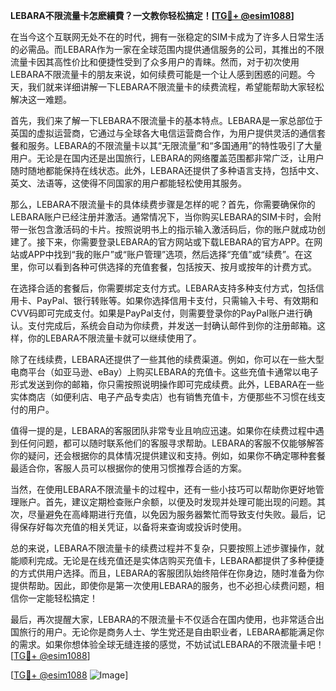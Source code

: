 **LEBARA不限流量卡怎麽續費？一文教你轻松搞定！[[TG💪+ @esim1088](https://t.me/s/esim1088)]**

在当今这个互联网无处不在的时代，拥有一张稳定的SIM卡成为了许多人日常生活的必需品。而LEBARA作为一家在全球范围内提供通信服务的公司，其推出的不限流量卡因其高性价比和便捷性受到了众多用户的青睐。然而，对于初次使用LEBARA不限流量卡的朋友来说，如何续费可能是一个让人感到困惑的问题。今天，我们就来详细讲解一下LEBARA不限流量卡的续费流程，希望能帮助大家轻松解决这一难题。

首先，我们来了解一下LEBARA不限流量卡的基本特点。LEBARA是一家总部位于英国的虚拟运营商，它通过与全球各大电信运营商合作，为用户提供灵活的通信套餐和服务。LEBARA的不限流量卡以其“无限流量”和“多国通用”的特性吸引了大量用户。无论是在国内还是出国旅行，LEBARA的网络覆盖范围都非常广泛，让用户随时随地都能保持在线状态。此外，LEBARA还提供了多种语言支持，包括中文、英文、法语等，这使得不同国家的用户都能轻松使用其服务。

那么，LEBARA不限流量卡的具体续费步骤是怎样的呢？首先，你需要确保你的LEBARA账户已经注册并激活。通常情况下，当你购买LEBARA的SIM卡时，会附带一张包含激活码的卡片。按照说明书上的指示输入激活码后，你的账户就成功创建了。接下来，你需要登录LEBARA的官方网站或下载LEBARA的官方APP。在网站或APP中找到“我的账户”或“账户管理”选项，然后选择“充值”或“续费”。在这里，你可以看到各种可供选择的充值套餐，包括按天、按月或按年的计费方式。

在选择合适的套餐后，你需要绑定支付方式。LEBARA支持多种支付方式，包括信用卡、PayPal、银行转账等。如果你选择信用卡支付，只需输入卡号、有效期和CVV码即可完成支付。如果是PayPal支付，则需要登录你的PayPal账户进行确认。支付完成后，系统会自动为你续费，并发送一封确认邮件到你的注册邮箱。这样，你的LEBARA不限流量卡就可以继续使用了。

除了在线续费，LEBARA还提供了一些其他的续费渠道。例如，你可以在一些大型电商平台（如亚马逊、eBay）上购买LEBARA的充值卡。这些充值卡通常以电子形式发送到你的邮箱，你只需按照说明操作即可完成续费。此外，LEBARA在一些实体商店（如便利店、电子产品专卖店）也有销售充值卡，方便那些不习惯在线支付的用户。

值得一提的是，LEBARA的客服团队非常专业且响应迅速。如果你在续费过程中遇到任何问题，都可以随时联系他们的客服寻求帮助。LEBARA的客服不仅能够解答你的疑问，还会根据你的具体情况提供建议和支持。例如，如果你不确定哪种套餐最适合你，客服人员可以根据你的使用习惯推荐合适的方案。

当然，在使用LEBARA不限流量卡的过程中，还有一些小技巧可以帮助你更好地管理账户。首先，建议定期检查账户余额，以便及时发现并处理可能出现的问题。其次，尽量避免在高峰期进行充值，以免因为服务器繁忙而导致支付失败。最后，记得保存好每次充值的相关凭证，以备将来查询或投诉时使用。

总的来说，LEBARA不限流量卡的续费过程并不复杂，只要按照上述步骤操作，就能顺利完成。无论是在线充值还是实体店购买充值卡，LEBARA都提供了多种便捷的方式供用户选择。而且，LEBARA的客服团队始终陪伴在你身边，随时准备为你提供帮助。因此，即使你是第一次使用LEBARA的服务，也不必担心续费问题，相信你一定能轻松搞定！

最后，再次提醒大家，LEBARA的不限流量卡不仅适合在国内使用，也非常适合出国旅行的用户。无论你是商务人士、学生党还是自由职业者，LEBARA都能满足你的需求。如果你想体验全球无缝连接的感觉，不妨试试LEBARA的不限流量卡吧！[[TG💪+ @esim1088](https://t.me/s/esim1088)]

[[TG💪+ @esim1088](https://t.me/s/esim1088) ![Image](https://i.postimg.cc/4NQfJmqS/Snipaste-2025-05-13-00-14-12.png)]